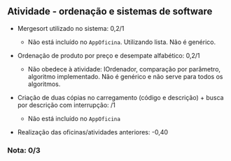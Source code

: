 ## Atividade - ordenação e sistemas de software

  - Mergesort utilizado no sistema:  0,2/1
    - Não está incluído no `AppOficina`. Utilizando lista. Não é genérico.

  - Ordenação de produto por preço e desempate alfabético: 0,2/1
    - Não obedece à atividade: IOrdenador, comparação por parâmetro, algoritmo implementado. Não é genérico e não serve para todos os algoritmos.

  - Criação de duas cópias no carregamento (código e descrição) + busca por descrição com interrupção: /1
    - Não está incluído no `AppOficina`

  - Realização das oficinas/atividades anteriores: -0,40

### Nota: 0/3
